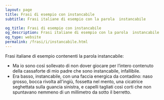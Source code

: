 ```yaml
---
layout: page
title: Frasi di esempio con instancabile 
subtitle: Frasi italiane di esempio con la parola  instancabile

og_title: Frasi di esempio con instancabile 
og_description: Frasi italiane di esempio con la parola  instancabile
og_type: website
permalink: /frasi/i/instancabile.html
---
```


Frasi italiane di esempio contenenti la parola instancabile:


- Ma io sono così sollevato di non dover giocare per l’intero contenuto della cassaforte di mio padre che sono instancabile, infallibile.
- Era basso, instancabile, con una faccia energica da contadino: naso grosso, bocca rivolta all'ingiù, fossetta nel mento, una cicatrice seghettata sulla guancia sinistra, e capelli tagliati così corti che non spuntavano nemmeno di un millimetro da sotto il berretto.
